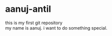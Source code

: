 # aanuj-antil
this is my first git repository
<br>
my name is aanuj.
i want to do something special. 
